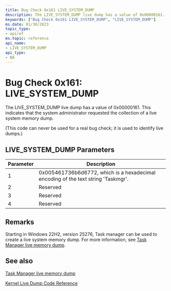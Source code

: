 ```yaml
---
title: Bug Check 0x161 LIVE_SYSTEM_DUMP
description: The LIVE_SYSTEM_DUMP live dump has a value of 0x00000161. This indicates that the system administrator requested the collection of a live system memory dump.
keywords: ["Bug Check 0x161 LIVE_SYSTEM_DUMP", "LIVE_SYSTEM_DUMP"]
ms.date: 01/30/2023
topic_type:
- apiref
ms.topic: reference
api_name:
- LIVE_SYSTEM_DUMP
api_type:
- NA
---
```


# Bug Check 0x161: LIVE\_SYSTEM\_DUMP

The LIVE\_SYSTEM\_DUMP live dump has a value of 0x00000161. This indicates that the system administrator requested the collection of a live system memory dump.

(This code can never be used for a real bug check; it is used to identify live dumps.)

## LIVE\_SYSTEM\_DUMP Parameters

| Parameter | Description                  |
|-----------|------------------------------|
| 1         | 0x005461736b6d6772, which is a hexadecimal encoding of the text string 'Taskmgr'.   |
| 2         | Reserved |
| 3         | Reserved |
| 4         | Reserved |

## Remarks

Starting in Windows 22H2, version 25276, Task manager can be used to create a live system memory dump. For more information, see [Task Manager live memory dump](task-manager-live-dump.md).



## See also

[Task Manager live memory dump](task-manager-live-dump.md)

[Kernel Live Dump Code Reference](kernel-live-dump-code-reference.md)
